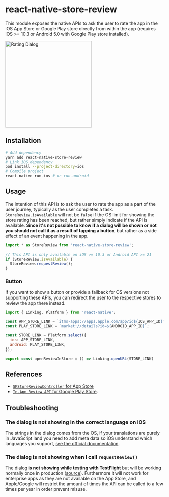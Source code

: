 # react-native-store-review

This module exposes the native APIs to ask the user to rate the app in the iOS App Store or Google Play store directly from within the app (requires iOS >= 10.3 or Android 5.0 with Google Play store installed). 

<img width="274" alt="Rating Dialog" src="https://cloud.githubusercontent.com/assets/378279/24377493/d22eb0b8-133f-11e7-9968-44d186a3801f.png">

## Installation

```bash
# Add dependency
yarn add react-native-store-review
# Link iOS dependency
pod install --project-directory=ios
# Compile project
react-native run-ios # or run-android
```

## Usage

The intention of this API is to ask the user to rate the app as a part of the user journey, typically as the user completes a task. `StoreReview.isAvailable` will not be `false` if the OS limit for showing the store rating has been reached, but rather simply indicate if the API is available. **Since it's not possible to know if a dialog will be shown or not you should not call it as a result of tapping a button**, but rather as a side effect of an event happening in the app. 

```js
import * as StoreReview from 'react-native-store-review';

// This API is only available on iOS >= 10.3 or Android API >= 21
if (StoreReview.isAvailable) {
  StoreReview.requestReview();
}
```

### Button

If you want to show a button or provide a fallback for OS versions not supporting these APIs, you can redirect the user to the respective stores to review the app there instead. 

```js
import { Linking, Platform } from 'react-native';

const APP_STORE_LINK = `itms-apps://apps.apple.com/app/id${IOS_APP_ID}?action=write-review`;
const PLAY_STORE_LINK = `market://details?id=${ANDROID_APP_ID}`;

const STORE_LINK = Platform.select({
  ios: APP_STORE_LINK,
  android: PLAY_STORE_LINK,
});

export const openReviewInStore = () => Linking.openURL(STORE_LINK)
```

## References

* [`SKStoreReviewController` for App Store](https://developer.apple.com/documentation/storekit/skstorereviewcontroller/requesting_app_store_reviews) 
* [`In-App Review API` for Google Play Store](https://developer.android.com/guide/playcore/in-app-review).

## Troubleshooting

### The dialog is not showing in the correct language on iOS

The strings in the dialog comes from the OS, if your translations are purely in JavaScript land you need to add meta data so iOS understand which languages you support, [see the official documentation](https://developer.apple.com/documentation/xcode/localization/adding_support_for_languages_and_regions).

### The dialog is not showing when I call `requestReview()`

The dialog **is not showing while testing with TestFlight** but will be working normally once in production ([source](https://stackoverflow.com/questions/46770549/skstorereviewcontroller-requestreview-popup-is-not-showing-in-testflight-build/47048474#47048474)). Furthermore it will not work for enterprise apps as they are not available on the App Store, and Apple/Google will restrict the amount of times the API can be called to a few times per year in order prevent misuse. 
